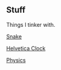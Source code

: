 ## Stuff

Things I tinker with.

[Snake](/stuff/snake/)

[Helvetica Clock](/stuff/helvetica-clock/)

[Physics](/stuff/physics/)